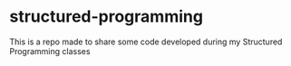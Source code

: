 # structured-programming
This is a repo made to share some code developed during my Structured Programming classes
